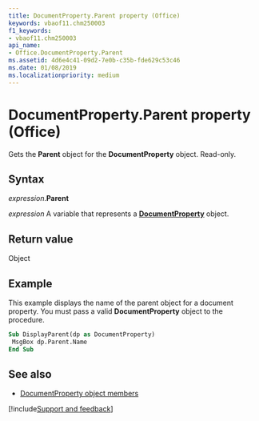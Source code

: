 ```yaml
---
title: DocumentProperty.Parent property (Office)
keywords: vbaof11.chm250003
f1_keywords:
- vbaof11.chm250003
api_name:
- Office.DocumentProperty.Parent
ms.assetid: 4d6e4c41-09d2-7e0b-c35b-fde629c53c46
ms.date: 01/08/2019
ms.localizationpriority: medium
---
```



# DocumentProperty.Parent property (Office)

Gets the **Parent** object for the **DocumentProperty** object. Read-only.


## Syntax

_expression_.**Parent**

_expression_ A variable that represents a **[DocumentProperty](Office.DocumentProperty.md)** object.


## Return value

Object


## Example

This example displays the name of the parent object for a document property. You must pass a valid **DocumentProperty** object to the procedure.


```vb
Sub DisplayParent(dp as DocumentProperty) 
 MsgBox dp.Parent.Name 
End Sub
```


## See also

- [DocumentProperty object members](overview/library-reference/documentproperty-members-office.md)

[!include[Support and feedback](~/includes/feedback-boilerplate.md)]